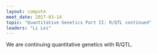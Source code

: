 ```yaml
---
layout: compute
meet_date: 2017-03-14
topic: "Quantitative Genetics Part II: R/QTL continued"
leaders: "Li Lei"
---
```


We are continuing quantitative genetics with R/QTL.
